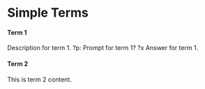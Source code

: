 # Simple Terms

#### Term 1
Description for term 1.
?p: Prompt for term 1?
?x
Answer for term 1.

#### Term 2
This is term 2 content.
